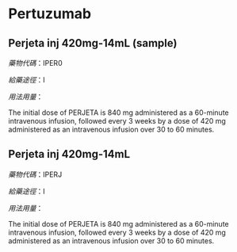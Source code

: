 # Pertuzumab

## Perjeta inj 420mg-14mL (sample)

*藥物代碼*：IPER0

*給藥途徑*：I

*用法用量*：

The initial dose of PERJETA is 840 mg administered as a 60-minute intravenous infusion, followed every 3 weeks by a dose of 420 mg administered as an intravenous infusion over 30 to 60 minutes.

## Perjeta inj 420mg-14mL

*藥物代碼*：IPERJ

*給藥途徑*：I

*用法用量*：

The initial dose of PERJETA is 840 mg administered as a 60-minute intravenous infusion, followed every 3 weeks by a dose of 420 mg administered as an intravenous infusion over 30 to 60 minutes.

